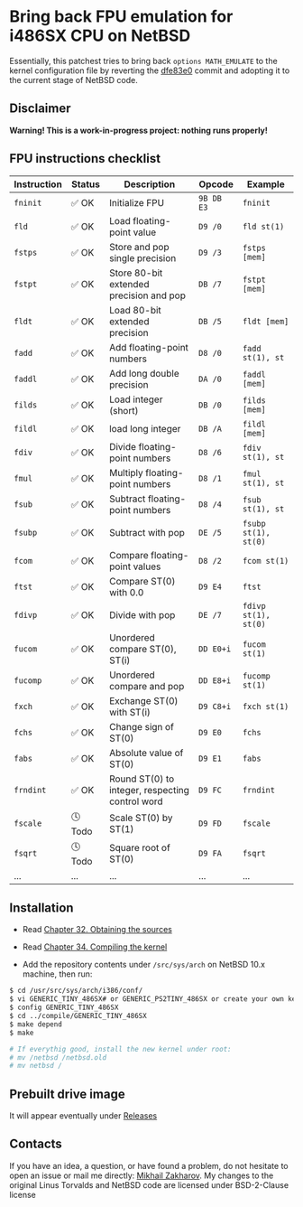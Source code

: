 # Bring back FPU emulation for i486SX CPU on NetBSD

Essentially, this patchest tries to bring back `options MATH_EMULATE` to the kernel configuration file by reverting
the [dfe83e0](https://github.com/NetBSD/src/commit/dfe83e08ca9688dd195a43113e7bc7c58fcdd14a) commit and adopting it
to the current stage of NetBSD code.

## Disclaimer

  **Warning! This is a work-in-progress project: nothing runs properly!**

## FPU instructions checklist

| Instruction | Status   | Description                                     | Opcode     | Example              |
| ----------- | -------- | ----------------------------------------------- | ---------- | -------------------- |
| `fninit`    | ✅ OK   | Initialize FPU                                  | `9B DB E3` | `fninit`             |
| `fld`       | ✅ OK   | Load floating-point value                       | `D9 /0`    | `fld st(1)`          |
| `fstps`     | ✅ OK   | Store and pop single precision                  | `D9 /3`    | `fstps [mem]`        |
| `fstpt`     | ✅ OK   | Store 80-bit extended precision and pop         | `DB /7`    | `fstpt [mem]`        |
| `fldt`      | ✅ OK   | Load 80-bit extended precision                  | `DB /5`    | `fldt [mem]`         |
| `fadd`      | ✅ OK   | Add floating-point numbers                      | `D8 /0`    | `fadd st(1), st`     |
| `faddl`     | ✅ OK   | Add long double precision                       | `DA /0`    | `faddl [mem]`        |
| `filds`     | ✅ OK   | Load integer (short)                            | `DB /0`    | `filds [mem]`        |
| `fildl`     | ✅ OK   | load long integer                               | `DB /A`    | `fildl [mem]`        |
| `fdiv`      | ✅ OK   | Divide floating-point numbers                   | `D8 /6`    | `fdiv st(1), st`     |
| `fmul`      | ✅ OK   | Multiply floating-point numbers                 | `D8 /1`    | `fmul st(1), st`     |
| `fsub`      | ✅ OK   | Subtract floating-point numbers                 | `D8 /4`    | `fsub st(1), st`     |
| `fsubp`     | ✅ OK   | Subtract with pop                               | `DE /5`    | `fsubp st(1), st(0)` |
| `fcom`      | ✅ OK   | Compare floating-point values                   | `D8 /2`    | `fcom st(1)`         |
| `ftst`      | ✅ OK   | Compare ST(0) with 0.0                          | `D9 E4`    | `ftst`               |
| `fdivp`     | ✅ OK   | Divide with pop                                 | `DE /7`    | `fdivp st(1), st(0)` |
| `fucom`     | ✅ OK   | Unordered compare ST(0), ST(i)                  | `DD E0+i`  | `fucom st(1)`        |
| `fucomp`    | ✅ OK   | Unordered compare and pop                       | `DD E8+i`  | `fucomp st(1)`       |
| `fxch`      | ✅ OK   | Exchange ST(0) with ST(i)                       | `D9 C8+i`  | `fxch st(1)`         |
| `fchs`      | ✅ OK   | Change sign of ST(0)                            | `D9 E0`    | `fchs`               |
| `fabs`      | ✅ OK   | Absolute value of ST(0)                         | `D9 E1`    | `fabs`               |
| `frndint`   | ✅ OK   | Round ST(0) to integer, respecting control word | `D9 FC`    | `frndint`            |
| `fscale`    | 🕓 Todo | Scale ST(0) by ST(1)                            | `D9 FD`    | `fscale`             |
| `fsqrt`     | 🕓 Todo | Square root of ST(0)                            | `D9 FA`    | `fsqrt`              |
| ...         | ...      | ...                                             | ...        | ...                  |

## Installation

* Read [Chapter 32. Obtaining the sources](https://www.netbsd.org/docs/guide/en/chap-fetch.html)
* Read [Chapter 34. Compiling the kernel](https://www.netbsd.org/docs/guide/en/chap-kernel.html)

* Add the repository contents under `/src/sys/arch` on NetBSD 10.x machine, then run:

``` sh
$ cd /usr/src/sys/arch/i386/conf/
$ vi GENERIC_TINY_486SX# or GENERIC_PS2TINY_486SX or create your own kernel configuration with "options MATH_EMULATE"
$ config GENERIC_TINY_486SX
$ cd ../compile/GENERIC_TINY_486SX
$ make depend
$ make

# If everythig good, install the new kernel under root:
# mv /netbsd /netbsd.old
# mv netbsd /
```

## Prebuilt drive image

It will appear eventually under [Releases](https://github.com/mezantrop/i486SX_soft_FPU/releases)

## Contacts

If you have an idea, a question, or have found a problem, do not hesitate to open an issue or mail me
directly: [Mikhail Zakharov](zmey20000@yahoo.com). My changes to the original Linus Torvalds and NetBSD code are
licensed under BSD-2-Clause license
